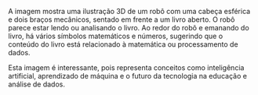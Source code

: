 A imagem mostra uma ilustração 3D de um robô com uma cabeça esférica e dois braços mecânicos, sentado em frente a um livro aberto. O robô parece estar lendo ou analisando o livro. Ao redor do robô e emanando do livro, há vários símbolos matemáticos e números, sugerindo que o conteúdo do livro está relacionado à matemática ou processamento de dados.

Esta imagem é interessante, pois representa conceitos como inteligência artificial, aprendizado de máquina e o futuro da tecnologia na educação e análise de dados.
